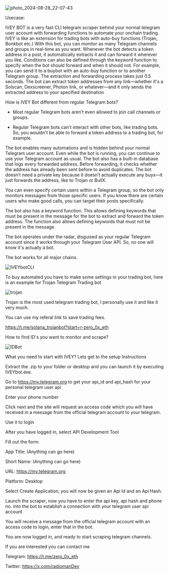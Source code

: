 ![photo_2024-08-28_22-07-43](https://github.com/user-attachments/assets/e1a9aedd-a065-40fb-8670-a43fb1ddd309)

Usecase:

IVEY BOT is a very fast CLI telegram scraper behind your normal telegram user account with forwarding functions to automate your onchain trading.
IVEY is like an extension for trading bots with auto-buy functions (Trojan, Bonkbot etc.)
With this bot, you can monitor as many Telegram channels and groups in real-time as you want. Whenever the bot detects a token address in a post, it automatically extracts it and can forward it wherever you like. Conditions can also be defined through the keyword function to specify when the bot should forward and when it should not.
For example, you can send it to a buybot with an auto-buy function or to another Telegram group. The extraction and forwarding process takes just 0.5 seconds. The bot can extract token addresses from
any link—whether it's a Solscan, Dexscreener, Photon link, or whatever—and it only sends the extracted address to your specified destination

How is IVEY Bot different from regular Telegram bots?

- Most regular Telegram bots aren't even allowed to join call channels or groups.

- Regular Telegram bots can't interact with other bots, like trading bots. So, you wouldn't be able to forward a token address to a trading bot, for example.

The bot enables many automations and is hidden behind your normal Telegram user account. Even while the bot is running, you can continue to use your Telegram account as usual.
The bot also has a built-in database that logs every forwarded address. Before forwarding, it checks whether the address has already been sent before to avoid duplicates. 
The bot doesn’t need a private key because it doesn’t actually execute any buys—it just forwards the address, like to Trojan or BullX.

You can even specify certain users within a Telegram group, so the bot only monitors messages from those specific users. If you know there are certain users who make good calls, 
you can target their posts specifically. 

The bot also has a keyword function. This allows defining keywords that must be present in the message for the bot to extract and forward the token address. The function also allows defining keywords that must not be present in the message.

The bot operates under the radar, disguised as your regular Telegram account since it works through your Telegram User API. So, no one will know it's actually a bot.

The bot works for all major chains.

![IVEYbotCLI](https://github.com/user-attachments/assets/a1f60615-a1d3-49eb-b74c-a7392cfcde6e)

To buy automated you have to make some settings in your trading bot, here is an example for Trojan Telegram Trading bot

![trojan](https://github.com/user-attachments/assets/5af09371-1cfd-4ad6-a444-429133cb895e)

Trojan is the most used telegram trading bot, I personally use it and like it very much.

You can use my referal link to save trading fees.

https://t.me/solana_trojanbot?start=r-zero_0x_eth

How to find ID's you want to monitor and scrape?

![IDBot](https://github.com/user-attachments/assets/f73336d7-6f88-4eac-992e-49022ef0269f)


What you need to start with IVEY? Lets get to the setup Instructions

Extract the .zip to your folder or desktop and you can launch it by executing IVEYbot.exe.

Go to https://my.telegram.org to get your api_id and api_hash for your personal telegram user api

Enter your phone number

Click next and the site will request an access code which you will have received in a message from the official telegram account to your telegram. 

Use it to login

After you have logged in, select API Development Tool

Fill out the form:

App Title: (Anything can go here)

Short Name: (Anything can go here)

URL: https://my.telegram.org

Platform: Desktop

Select Create Application, you will now be given an Api Id and an Api Hash. 

Launch the scraper, now you have to enter the api key, api hash and phone no. into the bot to establish a connection with your telegram user api account

You will receive a message from the official telegram account with an access code to login, enter that in the bot.

You are now logged in, and ready to start scraping telegram channels.

If you are interested you can contact me

Telegram: https://t.me/zero_0x_eth

Twitter: https://x.com/radiomanDev
